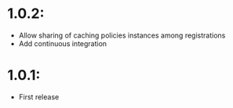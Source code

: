 # 1.0.2:

  - Allow sharing of caching policies instances among registrations
  - Add continuous integration

# 1.0.1:

  - First release

